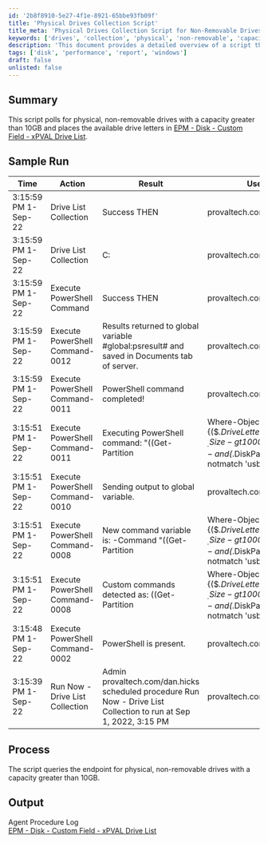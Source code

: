 ```yaml
---
id: '2b8f8910-5e27-4f1e-8921-65bbe93fb09f'
title: 'Physical Drives Collection Script'
title_meta: 'Physical Drives Collection Script for Non-Removable Drives'
keywords: ['drives', 'collection', 'physical', 'non-removable', 'capacity', 'disk']
description: 'This document provides a detailed overview of a script that polls for physical, non-removable drives with a capacity greater than 10GB. It captures the available drive letters and logs the results for further analysis, ensuring efficient management of disk resources.'
tags: ['disk', 'performance', 'report', 'windows']
draft: false
unlisted: false
---
```


## Summary

This script polls for physical, non-removable drives with a capacity greater than 10GB and places the available drive letters in [EPM - Disk - Custom Field - xPVAL Drive List](<../custom-fields/xPVAL Drive List.md>).

## Sample Run

| Time                   | Action                      | Result                                                                                             | User                      |
|------------------------|-----------------------------|----------------------------------------------------------------------------------------------------|---------------------------|
| 3:15:59 PM 1-Sep-22    | Drive List Collection       | Success THEN                                                                                       | provaltech.com/dan.hicks  |
| 3:15:59 PM 1-Sep-22    | Drive List Collection       | C:                                                                                                 | provaltech.com/dan.hicks  |
| 3:15:59 PM 1-Sep-22    | Execute PowerShell Command   | Success THEN                                                                                       | provaltech.com/dan.hicks  |
| 3:15:59 PM 1-Sep-22    | Execute PowerShell Command-0012 | Results returned to global variable #global:psresult# and saved in Documents tab of server.      | provaltech.com/dan.hicks  |
| 3:15:59 PM 1-Sep-22    | Execute PowerShell Command-0011 | PowerShell command completed!                                                                       | provaltech.com/dan.hicks  |
| 3:15:51 PM 1-Sep-22    | Execute PowerShell Command-0011 | Executing PowerShell command: \"((Get-Partition | Where-Object {($_.DriveLetter -and $_.Size -gt 10000000000) -and ($_.DiskPath -notmatch 'usb')} | Select-Object -expandProperty DriveLetter) -join ': ')+':'\" > \"c:/provaltech/psoutput.txt\" | provaltech.com/dan.hicks  |
| 3:15:51 PM 1-Sep-22    | Execute PowerShell Command-0010 | Sending output to global variable.                                                                  | provaltech.com/dan.hicks  |
| 3:15:51 PM 1-Sep-22    | Execute PowerShell Command-0008 | New command variable is: -Command \"((Get-Partition | Where-Object {($_.DriveLetter -and $_.Size -gt 10000000000) -and ($_.DiskPath -notmatch 'usb')} | Select-Object -expandProperty DriveLetter) -join ': ')+':'\" | provaltech.com/dan.hicks  |
| 3:15:51 PM 1-Sep-22    | Execute PowerShell Command-0008 | Custom commands detected as: ((Get-Partition | Where-Object {($_.DriveLetter -and $_.Size -gt 10000000000) -and ($_.DiskPath -notmatch 'usb')} | Select-Object -expandProperty DriveLetter) -join ': ')+':' | provaltech.com/dan.hicks  |
| 3:15:48 PM 1-Sep-22    | Execute PowerShell Command-0002 | PowerShell is present.                                                                             | provaltech.com/dan.hicks  |
| 3:15:39 PM 1-Sep-22    | Run Now - Drive List Collection | Admin provaltech.com/dan.hicks scheduled procedure Run Now - Drive List Collection to run at Sep 1, 2022, 3:15 PM | provaltech.com/dan.hicks  |

## Process

The script queries the endpoint for physical, non-removable drives with a capacity greater than 10GB.

## Output

Agent Procedure Log  
[EPM - Disk - Custom Field - xPVAL Drive List](<../custom-fields/xPVAL Drive List.md>)
